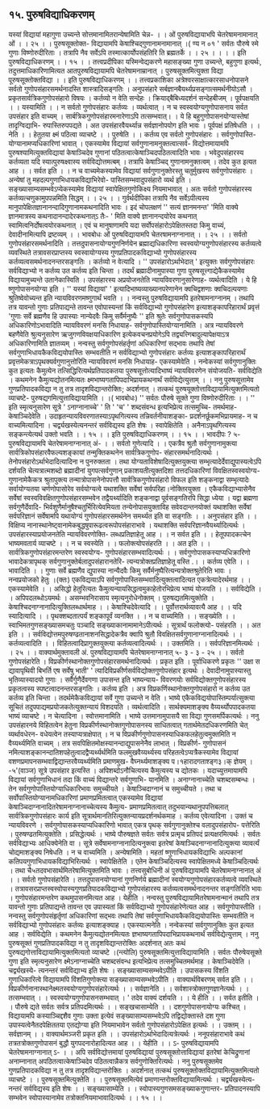 ## १५. पुरुषविद्याधिकरणम्
यस्यां विद्यायां महागुणा उच्यन्ते सोत्तमानामितरान्येषामिति चेन्न-
। । ओं पुरुषविद्यायाभपि चेतरेषामनामानात् ओं । । २५ । । पुरुषसूक्तोक्त-
विद्यायामपि केषाश्चिद्गुणानामनामानात् ।( ण्य न ०१
' सर्वतः पौरुषे स्मे गुणाः विष्णोरुदीरिताः ।
तत्रापि नैव सर्वेऽपि तस्मात्कार्योपसंहतिरि ति ब्रह्मतर्के । । २५ । ।
। । इति पुरुषविद्याधिकरणम् । । १५ । ।
तत्त्वप्रदीपिका
यस्मिन्वेद्यकरणे महासङ्ख्या गुणा उच्यन्ते, बहुगुणा इत्यर्थः, तदुत्तमाधिकारिणामित्यत
आतपुरुषविद्यायामपि चेतरेषामनाम्रानात् । पुरुषसूक्तमित्युक्ता विद्या पूरुषसूक्तोक्तविद्या । । इति
पुरुषविद्याधिकरणम् । ।
तत्त्वप्रकाशिका
अत्रेश्वरसाक्षात्कारसाधनोपासने सर्वतो गुणोपसंहारसमर्थनादस्ति शास्त्रादिसङ्गतिः ।
अनुपसंहारे सर्बज्ञानबैयर्थ्यप्रसङ्गात्समर्थनीयोऽसौ । प्रकृतसार्वत्रिकगुणोपसंहारो विषयः । कर्तव्यो
न वेति सन्देहः । क्रियाद्बैबिध्यदर्शनं सन्देहबीजम् । पूर्वपक्षयति । । यस्यामिति । । न सर्वतो
गुणोपसंहारः कर्तव्यः । व्यर्थत्वात् । न च स्वस्वयोग्यगुणोपासनाय सर्वत उपसंहार इति वाच्यम् ।
सार्बत्रिकगुणोपसंहारमनारेणाऽपि तत्सम्भवात्। । ये हि बहुगुणोपासनयोग्यास्तेषां तादृग्विद्याभि-
रुपास्तिरुपपद्यते । अत उपसंहारवैयर्थ्यान्न सर्वज्ञानोपयोग इति भावः । पूर्वपक्षं प्रतिषेधति । । नेति
। । हेतुतया क्ष्मं पठित्वा व्याचष्टे । । पुरुषेति । । कर्तव्य एव सर्वतो गुणोपसंहारः । सर्वगुणोपास्ति-
योग्यानामप्यधिकारिणां भावात् । एकस्यामेव विद्यायां सर्वगुणानामनुक्तत्वात्सर्व-
विद्योत्तमायामपि पुरुषश्यामित्युक्तविद्यायां केषाञ्चिदेव गुणानां पठितत्वात्केषाञ्चिदपठितत्वादिति
भावः । भवेदुपसंहारस्य कर्तव्यता यदि स्यात्पुरुषक्ष्वास्य सर्वविद्योत्तमत्बम् । तत्रापि केषाञ्चिद्
गुणानामनुक्तत्वम् । तदेव कुत इत्यत आह । । सर्वत इति । । न च वाच्यमेकस्यामेव विद्यायां
सर्वगुणानुक्तेरस्तु चतुर्मुखस्य सर्वगुणोपसंहारः । अन्येषां तु महदल्पगुणाभिधायकविद्याभिरेवो-
पास्तिसम्भवादुपसंहारो व्यर्थ इति । सङ्ख्यासाम्यसम्भवेऽप्येकस्यामेव विद्यायां स्वापेक्षितगुणोकिक्ष्य
नियमाभावात् । अतः सर्वतो गुणोपसंहारस्य कर्तव्यत्चणुकामुपपन्नमिति सिद्धम् । । २५ । ।
गुर्वर्थदीपिका
तत्रापि नैव सर्वेऽपीत्यस्य मानुपापेक्षितज्ञानानन्दादिगुणानामकथनादिति भावः । इदं
चोपलक्षणं '' सत्यं ज्ञानमनन्त' 'मिति वाक्ये ज्ञानमात्रस्य कथनादानन्दादेरकथनात्ऽ तैः- ' मिति वाक्ये ज्ञानानन्दयोरेव कथनात् स्वामित्वनिर्दोषत्वयोरकथनात् ।
एवं च मानुषाणामपि यदा सर्वोपसंहारोऽपेक्षितस्तदा किमु वाच्यं, देवादीनामित्यापि
द्रष्टव्यम् । ।
भावबोधः
ओं पुरुषविद्यायामपि चेतरषामनाग्नानात् । । २५ । । सर्वतो गुणोपसंहारसमर्थनादिति ।
तत्तदुपासनायोग्यगुणनिर्णयेन ब्रह्माद्यधिकारिणा स्वस्वयोग्यगुणोपसंहारस्य कर्तव्यत्वे
व्यवस्थिते तत्रावसरप्राप्तस्य स्वस्वायोग्यस्य गुणप्रतिपादकविद्याभ्यो गुणोपसंहारस्य
कर्तव्यत्वसमर्थनादनन्तरसङ्गतिः । कर्तव्यो न वेत्यादि । '' उपसंहारोऽर्थाभेदात् ' इत्युक्तः
सर्वगुणोपसंहारः सर्वविद्याभ्यो न कर्तव्य उत कर्तव्य इति चिन्ता । तदर्थं ब्रह्मादीनामुपास्या
गुणा पुरुषसूत्त्गाद्येकैकस्यामेव विद्यायामुच्यन्ते उतानेकास्विति । उपसंहारस्य अप्रयोजनतेति
न्यायविवरणानुसारेणाह- व्यर्थत्वादिति । ये हि ष्णुणोपासनयोग्या इति । '' यस्यां
विद्यायां' ' इत्यादिभाष्यव्याख्यानपरेणानेन क्वचिद्वशणाः क्वचिदल्पयणाः श्रुतिष्वेवोच्यन्त
इति न्यायविवरणमष्णुगार्थं भवति । ।
नन्वस्तु पुरुषविद्यायामपि इतरेषामनाग्नानम् । तथापि तत्र यावन्तो गुणाः प्रतिपाद्यन्ते
तावन्त एवोपास्यन्तां किं सर्वविद्याभ्यो गुणोपसंहारेण इत्याशङ्कापरिहारार्थं प्रवृत्तं 'गुणाः
सर्वे ब्रह्मणैव हि उपास्याः नान्येदवैः किमु सर्वैर्मनुष्यैः '' इति श्रुतेः सर्वगुणोपासकस्यपि
अधिकारिणोऽभावादिति न्यायविवरणं मनसि निधायाह- सर्वगुणोपास्तियोग्यानामिति ।
अत्र न्यायविवरणे बहणैवेति श्रुत्यनुसारेण ऋजुगणविवक्षयाधिकारिण इत्येकवचनप्रयोगेऽपि
तद्व्यत्त्गिबादुल्यापेक्षयाऽत्र अधिकारिणामिति ज्ञातव्यम् । नन्वस्तु सर्वगुणोपसंहर्तृणां
अधिकारिणां सद्भावः तथापि तेषां सर्वगुणाभिधायकैकविद्ययोपास्तिः सम्भवतीति न
सर्वविद्याभ्यो गुणोपसंहारः कर्तव्यः इत्याशङ्कापरिहारार्थं प्रवृत्तमेकत्राऽपृथक्यर्वगुणानुत्तोरिति
न्यायविवरणं मनसि निधायाह- एकस्यामेवेति । नन्वेकस्यां सर्वगुणानुक्तिः कुत इत्यतः
कैमुत्येन तत्सिद्धिरित्यर्थप्रतिपादकतया पुरुषसूत्तोत्यादिभाष्यं न्यायविवरणेन संयोजयति-
सर्वविद्येति । कथमनेन कैमुत्यद्योतनमित्यतः क्ष्मभाष्यगतापिपदाभिप्रायकथनार्थं
सर्वविद्येत्युत्ताम् । ।
ननु पुरुषसूत्तामेव गुणप्रतिपादकविद्या न तु तत्र तादृशविद्यान्तरोक्तिः; अदर्शनात् ।
तत्कथं पुरुषयूक्तोत्ताविद्यायामित्युक्तमित्यतो व्याचष्टे- पुरुषद्यगमित्युत्ताविद्यायामिति । ।( भावबोधः)
'' सर्वतः पौरुषे सूक्ते गुणा विष्णोरुदीरिताः । । ''
इति स्मृत्यनुसारेण सूत्रे ' ऽनाग्नानाच्चे' ' ति ' 'च' ' शब्दसंवन्ध इत्यभिप्रेत्य तत्समुच्चि-
तमर्थमाह- केषाञ्चिदेवेति । उदाहृतन्यायविवरणातस्याऽपृथगित्यस्य तन्निवर्तनीयाशङ्का-
प्रदर्शनर्छूकमभिप्रायमाह- न च वाच्यमित्यादिना । चर्द्व्यखस्येत्यनन्तरं सर्वविद्यस्य इति
शेषः । स्वापेक्षितेति । अनैनाऽपृथगित्यस्य सङ्कन्त्येत्यर्थ उक्तो भवति । । १५ । । इति
पुरुषविद्याधिकरणम् । । १५ । ।
भावदीपः
? ५- पुरुषविद्यायामपि चेतरेषामनाग्नानात् अं- । । सर्वतो गुणेत्यादि । । एकत्रैव श्रुतौ
सर्वगुणानामुक्त्या सार्वत्रिकोपसंहारवैफल्यशङ्कायां तन्मुक्तिकथनेन सार्वत्रिकगुणोप-
संहारसमर्थनादित्यर्थः । तेनोपसंहारोऽर्थाभेदादित्यादिना न पुनरुक्तता । तथा
योग्यताविशेषादित्युक्तयुक्त्या सम्भृत्यादेर्देवाद्युपास्यत्वेऽपि दर्शयति चेत्यत्रात्मशब्दो
ब्रह्मादीनां युगपत्सर्वगुणान् प्रकाशयतीत्युक्तदिशा तत्तदधिकारिणां विवक्षितस्वस्वयोग्य-
गुणानामेकैकत्र श्रुतापुक्त्य तन्मात्रोपासनेनोपपत्तौ सार्वत्रिकगुणोपसंहारो विफल इति
शङ्कनाद्वा सम्भृत्यादेः सर्वायोग्यतया चर्णणोपासोरेव सर्वयोग्यत्वे यथाशक्ति सर्वेषां
सर्वपरिहा।नोक्तिरयुक्ता । एकैकविद्याभ्यासेनैव सर्वेषां स्वस्वविवक्षितगुणोपसंहारसम्भवेन
तद्वैयर्थ्यादिति शङ्कनाद्वा पूर्वसङ्गतिरपि सिद्धा ध्येया । यद्वा ब्रह्मणा सर्वगुणैर्देवादि-
भिर्वशुणैर्मानुषैश्चतुर्भिरित्येवमियता तन्येनोपासयुक्ताविह सवेवदान्तनयोक्तं यथाशक्ति
सर्वेषां सर्वपरिज्ञानं सर्वेषामपि यथायोग्यं गुणोपसंहारसमर्थनेन समर्थ्यत इति वा सङ्गतिः । ।
अनुपसंहार इति । । विक्षिप्य नानास्थानेष्ट्वानामेकबुद्धषुपारूढत्वरूपोपसंहाराभावे ।
यथाशक्ति सर्वपरिज्ञानवैयर्थ्यादित्यर्थः । उपसंहारस्याप्रयोजनतेति न्यायविवरणोक्ति-
लब्धप्रतिज्ञाहेतू आह । । न सर्वत इति । । हेतूपपादकत्चेन भाष्यमवतार्य व्याचष्टे । । न च
स्वस्येति । । फलोक्त्योपसंहरति । । अत इति । । सार्वत्रिकगुणोपसंहारमन्तरेण स्वस्वयोग्य-
गुणोपसंहारसम्भवादित्यर्थः । ।
सर्वगुणोपासकस्याप्यधिक्रारिणो भावादेकत्रापृथक् सर्वगुणानुक्तेर्बलादुपसंहारानतेरि-
त्यन्यत्रोक्तप्रतिज्ञाहेतू वस्ति .। । कर्तव्य एवेति । । भावादिति । । गुणाः सर्वे ब्रह्मणैव
द्युपास्या नान्यैदवैः किमु सर्वैर्मनुष्पैरित्यन्यत्रोक्तश्रुतेरिति भावः । नन्वप्रयोजको हेतुः ।(क्तः)
एकविद्ययाऽपि सर्वगुणोपास्तिसम्भवादित्युक्तत्वादित्यत एकत्रेत्यादेरर्थमाह । । एकस्यामेवेति
। । असिद्धो हेतुरित्यतः कैमुत्यन्यायसिद्धत्वमुकाहेतोरभिप्रेत्य भाष्यं योजयति । । सर्वविद्येति
। । अपिपदलब्धोऽयमर्थः । असम्भवनिरासाय स्मृत्यनुरोधेनोक्तम् । पुरुषद्यतमित्युक्तेति ।
केषाश्चिदनाग्नानादित्युक्तिलब्धार्थमाह । । केषाश्चिदेवेत्यादि । । पूर्वोत्तरार्थव्यावत्यै आह । ।
यदि स्यादित्यादि । । पृथक्शब्दतात्पर्यं शङ्कापूर्वं व्यनक्ति । । न च वाच्यमिति । । सङ्ख्येति
। । स्वाभिमतगुणसङ्ख्यासमचतुः पञ्चादि सङ्ख्याकानामामानेऽपीत्यर्थः । सूत्रार्थं फलोक्त्यो-
पसंहरति । । अत इति । । सर्वविद्योत्तमपुरुषण्ढतानाशनसिद्धादेकत्रैव क्वापि श्रुतौ
विवक्षितसर्वगुणानाग्नानादित्यर्थः । । कर्तव्यत्वादिति । । विहितत्वादिप्रागुक्तयुक्त्या
कर्तव्यत्वादित्यर्थः । । उक्तमिति । । सर्वपरिज्ञानमित्यर्थः । । २५ । ।
वाक्यार्थमुक्तावली
अं. पुरुषविद्यायामपि चेतरेषामनाग्नानात् ५- ३ - ३ - २५ । । सर्वतो गुणोपसंहारेति ।
विप्रकीर्णस्थानोक्तगुणोपसंहारसमर्थनादित्यर्थः । प्रकृत इति । पूर्वाधिकरणे प्रकृतः '' उक्षा
स द्यावापृथिवी बिभर्ति एष सर्वेषु भाती' ' त्यादिविप्रकीर्णसर्वविद्योक्तगुणोपसंहार इत्यर्थः ।
देवादीनामुपास्यास्तु भृतिव्यास्यादयो गुणाः । सर्वैर्गुणैर्देवगणा उपासन्त इति भाष्यन्याय-
विवरणयोः सर्वविद्योक्तगुणोपसंहारस्य प्रकृतत्वस्य स्पष्टत्वादनन्तरसङ्गतिः । कर्तव्य इति ।
अत्र विप्रकर्णिस्थानोक्तगुणोपसंहारो न कर्तव्य उत कर्तव्य इति चिन्ता ।
तदर्थमेकैकविद्यायां सर्वे गुणा उच्यन्ते न वेति । भाष्ये एकैकविद्ययोपास्तिम्पर्यात्सुक्त्या
सूचितं तदुपपाद्यमप्रयोजकतेत्युक्तन्यायं विशदयति । व्यर्थत्वादिति । सार्थक्यमाशङ्क्य
वैय्यर्थ्योपपादकतया भाष्यं व्याचष्टे । न चेत्यादिना । स्वोत्तमानामिति । भाष्ये
उत्तमानामुपासयै सा विद्या गुणसमर्पिकत्यर्थः । ननु उपसंहारनये विहितत्वेन हेतुना
विप्रकीर्णस्थानोक्तगुणोपासनस्य साधितत्वात् गतार्थमेतदधिकरणमिति चेत् व्यर्थावधेरन-
वधेयत्वेन तस्याप्यत्राक्षेपात् । न च विप्रकीर्णगुणोपासनस्याधिकफलहेतुत्वमुक्तमिति न
वैय्यर्थ्यमिति वाच्यम् । तत्र सवपिक्षितमोक्षस्यानन्दाद्युपासनेनैव लाभात् । विप्रकीर्ण-
गुणोपासनं नमित्याशङ्कानन्दातिशपहेतुत्वादद्वैप्यर्थ्यर्थमिति फलमुखवैय्यर्थ्यस्य
परिहतत्वेऽप्यत्रैकस्यामेव विद्यायां वशणप्रमापनसम्भवाद्विद्यान्तरवैय्यर्थ्यमिति प्रमाणमुख-
वैघ्नर्थ्यमाशङ्क्य प।१हारादगताश्ङ्ग३।क् ज्ञेयम् ।
-५'(वाञ्ज)
सूत्रे उपसंहार इत्यस्ति । अपिशब्दोऽनौचित्यस्य कैमुत्यस्य च द्योतकः ।
यदाच्युत्तमायामपि विद्यायां सर्वगुणाभिधानं तदा किं वाच्यं विद्यान्तरे सर्वगुणाभि-
यानमिति । अनाग्नानाच्चेति चशब्दसम्बन्धः । तेन सर्वगुणोपास्तियोग्याधिकारिभावः
समुच्चीयते । केषाञ्चिदाग्नानं च समुच्चीयते । तथा च सर्वोपास्तियोग्यानामधिकारिणां
प्रमाणप्रमितत्वात् एकस्यामेव विद्यायां केषाञ्चिदाग्नानादितरेषामनाग्नानाच्चेत्यस्य कैमुत्य-
प्रमाणप्रमितत्वात् तदुभयान्यथानुपपत्तिबलात् सार्वत्रिकगुणोपसंहारः कार्य इति
सूत्रार्थमानतिरित्युक्तन्यायप्रदर्शनर्थकमाह । कर्तव्य एवेत्यादिना । उक्तं च न्यायविवरणे ।
सर्वगुणोपासकस्याप्यधिकारिणो भावात् एकत्र पृथक् सर्वगुणानुक्तेश्च वलादुपसंहारोप-
पत्तेरिति । पुरुषण्ढतमित्युक्तेति । प्रसिद्धेत्यर्थः । भाष्ये पौरुषज्ञते सर्वतः सर्वत्र प्रत्मृच
प्रतिपदं प्रत्यक्षरमित्यर्थः । सर्वतः सर्वविद्याभ्यः आधिक्येनेति वा । सूत्रे
सर्वेषामनाग्नानादित्यनुक्त्वा इतरेषां केषाञ्चिदनाग्नानादित्युक्त्या व्यावर्त्यं चोद्यमाशङ्क्य
निषेधति । न च वाच्यमिति । अन्येषामिति । महतां ष्णुणाभिधायकविद्याभिः अल्पकानां
कतिपयगुणाभिधायकविद्याभिरित्यर्थः । स्वापेक्षितेति । एतेन केषाञ्चिदित्यस्य स्वापेक्षितमध्ये
केषाञ्चिदित्यर्थः । तथा चै५तदवभासार्थमितरेषामित्युक्तमिति भावः ।
तत्त्वसुबोधिनी
अं पुरुषविद्यायामपि चेतरेषामनाग्नानात् अं । । सर्वतो गुणोपसंहारेति ।
तत्तदुपासनयोग्यानां गुणनिर्णये ब्रह्मादीनां स्वयोग्यगुणोपसंहारकर्तव्यत्वे व्यवस्थिते ।
तत्रावसरप्राप्तस्वस्वोपास्यगुणप्रतिपादकविद्याभ्यो गुणोपसंहारस्य कर्तव्यत्वसमर्थनादनन्तर
सङ्गतिरिति भावः । गुणोपसंहारमन्तरेण कथमुपासनमित्यत आह । येहीति । नन्वस्तु
पुरुषविद्यायामितरेषामनान्मानं तथापि तत्र यावन्तो गुणाः प्रतिपाद्यन्ते तावन्त एव
उपास्यतां किं सर्वविद्याभ्यो गुणोपसंहारेणेत्यत आह । सर्वगुणोपास्तीति । नन्वस्तु
सर्वगुणोपसंहृर्तृणां अधिकारिणां सद्भवः तथापि तेषां सर्वगुणाभिधायकैकविद्ययोपास्तिः
सम्भवतीति न सर्वविद्याभ्यो गुणोपसंहारः कर्तव्यः इत्याशङ्क्याह । एकस्यात्मनेति ।
नन्वेकस्यां सर्वगुणानुक्तिः कुत इत्यत आह । सर्वविद्येति । कथमनेन कैमुत्यद्योतनमित्यतः
ज्ञभाष्यगतापिपदाभिप्रायकथनार्थं सर्वविद्येत्युत्ताम् । ननु पुरुषसूक्तं गुणप्रतिपादकविद्या न तु
तादृशविद्यान्तरोक्तिः अदर्शनात् अतः कथं पुरुषद्यगोत्ताविद्यायामित्युक्तमित्यतो व्याचष्टे ।(न्त्योलि)
पुरुषसूक्तमित्युत्ताविद्यायामिति । सर्वतः पौरुषेयसूक्ते गुणा इति स्मृत्यनुसारेण
क्ष्मेऽनाग्नाच्चेति चशब्दसंवन्ध इत्यभिप्रेत्य तत्समुच्चितमर्थमाह । केषाञ्चिदेवेति । चर्द्व्यखस्ये-
त्यनन्तरं सर्वविद्याभ्य इति शेषः । सङ्ख्यासाम्यसम्भवेऽपीति । उपासकस्य विंशति
गुणाधिकारित्वे विद्यायामपि विंशतिगुणोक्त्या सङ्ख्यासाम्यसम्भवेऽपीति ।
वाक्यार्थविबरणम्
सर्वत इति । । विप्रकीर्णनानास्थानेक्ष्मतस्वयोग्यगुणोपसंहारेत्यर्थः । । सर्वज्ञानेति । ।
सर्वशास्त्रोक्तगुणज्ञानेत्यर्थः । । तत्सम्भवात् । । स्वस्वयोग्यगुणोपासनसम्भवात् । ' तदेव वाक्यं
दर्शयति । । ये हीति । । सर्वत इतीति । । पौरुषे द्यते सर्वतः सर्वत्र प्रतिपदमित्यर्थः । ।
सङ्खचासाम्येति । । दशगुणोपासनायोग्यः कश्चित् । विद्यायामपि कस्याञ्चिद्दशैव गुणाः
उक्ता इत्येवं सङ्ख्यासाम्यसम्भवेऽपि तद्विद्योक्तास्ते दश गुणा उपास्यत्वेनैतदपेक्षिततया
एतद्योग्या इति नियमाभावेन सर्वतो गुणोपसंहारोऽपेक्षित इत्यर्थः । । उक्तम् । । सर्वज्ञानम् । ।
वाक्यार्थमञ्जरी
प्रकृत इति । । उपसंहारोऽर्थाभेदादित्यत्रेत्यर्थः । ननूपसंहाराभावे कथं
तत्रतत्रोक्तगुणोपासनं बुद्धौ युगपदनारोहादित्यत आह । । येहीति । ।
ऽ- पुरुषविद्यायामपि चेतरेषामनाग्नानात् ऽ- । । अपि सर्वविद्योत्तमायां पुरुषविद्यायां
पुरुषसूक्तोत्ताविद्यायां इतरेषां केचिद्रुणानां अनाम्नानात् अपठितत्वात्केषाञ्चिदेव
पठितत्वान्नैकत्र सर्वगुणोक्तिरित्यर्थः । ननु पुरुषसूक्तमेव गुणप्रतिपादकविद्या न तु तत्र
तादृशविद्यान्तरोक्तिः । अदर्शनात् तत्कथं पुरुषसूक्तोक्तविद्यायामित्युक्तमित्यतो व्याचष्टे । ।
पुरुषसूक्तमित्युक्तेति । । पुरुषसूक्तमित्येवं प्रमाणान्तरोक्तविद्यायामित्यर्थः । चर्द्व्यखस्येत्य-
नन्तरं सर्वविद्यस्य इति शेषः । । सङ्ख्यासाम्येति । । स्वोपास्यगुणसमसङ्ख्याकगुणान्तर-
प्रतिपादनस्यापि सम्भवेन स्वोपास्यानामेव तत्रोक्तनियमाभावादित्यर्थः । । १५ । ।

